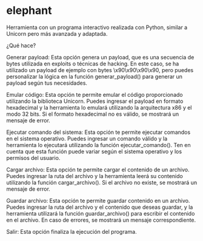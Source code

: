 # elephant
Herramienta con un programa interactivo realizada con Python, similar a Unicorn pero más avanzada y adaptada.

¿Qué hace? 

Generar payload: Esta opción genera un payload, que es una secuencia de bytes utilizada en exploits o técnicas de hacking. En este caso, se ha utilizado un payload de ejemplo con bytes \x90\x90\x90\x90, pero puedes personalizar la lógica en la función generar_payload() para generar un payload según tus necesidades.

Emular código: Esta opción te permite emular el código proporcionado utilizando la biblioteca Unicorn. Puedes ingresar el payload en formato hexadecimal y la herramienta lo emulará utilizando la arquitectura x86 y el modo 32 bits. Si el formato hexadecimal no es válido, se mostrará un mensaje de error.

Ejecutar comando del sistema: Esta opción te permite ejecutar comandos en el sistema operativo. Puedes ingresar un comando válido y la herramienta lo ejecutará utilizando la función ejecutar_comando(). Ten en cuenta que esta función puede variar según el sistema operativo y los permisos del usuario.

Cargar archivo: Esta opción te permite cargar el contenido de un archivo. Puedes ingresar la ruta del archivo y la herramienta leerá su contenido utilizando la función cargar_archivo(). Si el archivo no existe, se mostrará un mensaje de error.

Guardar archivo: Esta opción te permite guardar contenido en un archivo. Puedes ingresar la ruta del archivo y el contenido que deseas guardar, y la herramienta utilizará la función guardar_archivo() para escribir el contenido en el archivo. En caso de errores, se mostrará un mensaje correspondiente.

Salir: Esta opción finaliza la ejecución del programa.
